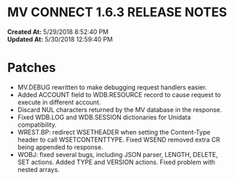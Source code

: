 # MV CONNECT 1.6.3 RELEASE NOTES

**Created At:** 5/29/2018 8:52:40 PM  
**Updated At:** 5/30/2018 12:59:40 PM  


# Patches

- MV.DEBUG rewritten to make debugging request handlers easier.
- Added ACCOUNT field to WDB.RESOURCE record to cause request to execute in different account.
- Discard NUL characters returned by the MV database in the response.
- Fixed WDB.LOG and WDB.SESSION dictionaries for Unidata compatibility.
- WREST.BP: redirect WSETHEADER when setting the Content-Type header to call WSETCONTENTTYPE. Fixed WSEND removed extra CR being appended to response.
- WOBJ: fixed several bugs, including JSON parser, LENGTH, DELETE, SET actions. Added TYPE and VERSION actions. Fixed problem with nested arrays.




# 

